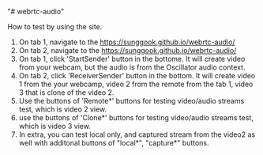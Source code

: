 "# webrtc-audio" 

How to test by using the site.

1. On tab 1, navigate to the https://sunggook.github.io/webrtc-audio/
2. On tab 2, navigate to the https://sunggook.github.io/webrtc-audio/
3. On tab 1, click 'StartSender' button in the bottome. It will create video from your webcam, but the audio is from the Oscillator audio context.
4. On tab 2, click 'ReceiverSender' button in the bottom. It will create video 1 from the your webcamp, video 2 from the remote from the tab 1,
   video 3 that is clone of the video 2.
5. Use the buttons of 'Remote*' buttons for testing video/audio streams test, which is video 2 view.
6. use the buttons of 'Clone*' buttons for testing video/audio streams test, which is video 3 view.
7. In extra, you can test local only, and captured stream from the video2 as well with additonal buttons of "local*", "capture*" buttons.

